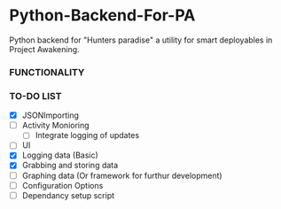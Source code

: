 # Python-Backend-For-PA
 Python backend for "Hunters paradise" a utility for smart deployables in Project Awakening. 

 ### FUNCTIONALITY



### TO-DO LIST

- [x] JSONImporting
- [ ] Activity Monioring 
	- [ ] Integrate logging of updates
- [ ] UI
- [x] Logging data (Basic)
- [x] Grabbing and storing data
- [ ] Graphing data (Or framework for furthur development)
- [ ] Configuration Options
- [ ] Dependancy setup script